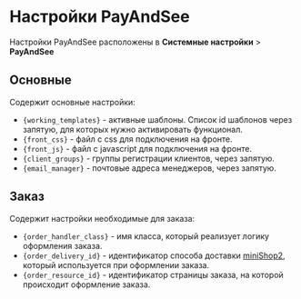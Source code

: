 # Настройки PayAndSee

Настройки PayAndSee расположены в **Системные настройки** > **PayAndSee**

## Основные

Содержит основные настройки:

* `{working_templates}` - активные шаблоны. Список id шаблонов через запятую, для которых нужно активировать функционал.
* `{front_css}` - файл с css для подключения на фронте.
* `{front_js}` - файл с javascript для подключения на фронте.
* `{client_groups}` - группы регистрации клиентов, через запятую.
* `{email_manager}` - почтовые адреса менеджеров, через запятую.

## Заказ

Содержит настройки необходимые для заказа:

* `{order_handler_class}` - имя класса, который реализует логику оформления заказа.
* `{order_delivery_id}` - идентификатор способа доставки [miniShop2][020104], который используется при оформлении заказа.
* `{order_resource_id}` - идентификатор страницы заказа, на которой происходит оформление заказа.

[020103]: /ru/01_Компоненты/02_miniShop2/01_Интерфейс/03_Заказы.md
[020104]: /ru/01_Компоненты/02_miniShop2/01_Интерфейс/04_Настройки.md
